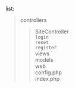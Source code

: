 list:
>controllers<br>
>>SiteController<br>
`login`<br>
`reset`<br>
`register`<br>
>views<br>
>models<br>
>>web<br>
>>config.php<br>
>>index.php<br>



